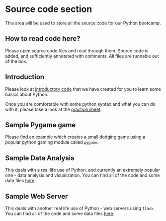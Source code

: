 # Source code section

This area will be used to store all the source code for our Python bootcamp.

## How to read code here?

Please open source code files and read through them. Source code is added, and sufficiently annotated with comments. All files are runnable out of the box.

## Introduction

Please look at [introductory code](./Introduction/README.md) that we have created for you to learn some basics about Python.

Once you are comfortable with some python syntax and what you can do with it, please take a look at the [practice sheet](./Introduction/python-practice-1-1.py).

## Sample Pygame game

Please find an [example](./Sample_Pygame/README.md) which creates a small dodging game using a popular python gaming module called `pygame`.

## Sample Data Analysis

This deals with a real life use of Python, and currently an extremely popular one - data analysis and visualization.
You can find all of the code and some data files [here](./Sample_DataAnalysis/README.md).

## Sample Web Server

This deals with another real life use of Python - web servers using `flask`.
You can find all of the code and some data files [here](./Sample_WebServer/README.md).

